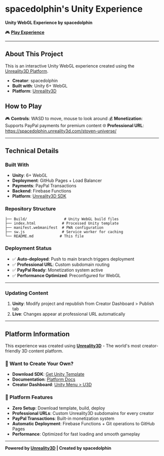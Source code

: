# spacedolphin's Unity Experience

**Unity WebGL Experience by spacedolphin**

🎮 **[Play Experience](https://spacedolphin.unreality3d.com/stoven-universe/)**

---

## About This Project

This is an interactive Unity WebGL experience created using the [Unreality3D Platform](https://unreality3d.com).

- **Creator**: spacedolphin
- **Built with**: Unity 6+ WebGL
- **Platform**: [Unreality3D](https://unreality3d.com)

## How to Play

🎮 **Controls**: WASD to move, mouse to look around
💰 **Monetization**: Supports PayPal payments for premium content
🌐 **Professional URL**: https://spacedolphin.unreality3d.com/stoven-universe/

---

## Technical Details

### Built With
- **Unity**: 6+ WebGL
- **Deployment**: GitHub Pages + Load Balancer
- **Payments**: PayPal Transactions
- **Backend**: Firebase Functions
- **Platform**: [Unreality3D SDK](https://github.com/unreality3d-platform/u3d-template)

### Repository Structure
```
├── Build/                 # Unity WebGL build files
├── index.html            # Processed Unity template
├── manifest.webmanifest  # PWA configuration
├── sw.js                 # Service worker for caching
└── README.md            # This file
```

### Deployment Status
- ✅ **Auto-deployed**: Push to main branch triggers deployment
- ✅ **Professional URL**: Custom subdomain routing 
- ✅ **PayPal Ready**: Monetization system active
- ✅ **Performance Optimized**: Preconfigured for WebGL

---

### Updating Content
1. **Unity**: Modify project and republish from Creator Dashboard > Publish tab
2. **Live**: Changes appear at professional URL automatically

---

## Platform Information

This experience was created using **[Unreality3D](https://unreality3d.com)** - The world's most creator-friendly 3D content platform.

### 🎯 Want to Create Your Own?
- **Download SDK**: [Get Unity Template](https://unreality3d.com/download-template)
- **Documentation**: [Platform Docs](https://unreality3d.com/docs)
- **Creator Dashboard**: [Unity Menu > U3D](https://unreality3d.com)

### 🔧 Platform Features
- **Zero Setup**: Download template, build, deploy
- **Professional URLs**: Custom Unreality3D subdomains for every creator
- **PayPal Transactions**: Built-in monetization system  
- **Automatic Deployment**: Firebase Functions + Git operations to GitHub Pages
- **Performance**: Optimized for fast loading and smooth gameplay

---

**Powered by [Unreality3D](https://unreality3d.com) | Created by spacedolphin**